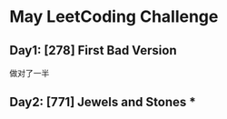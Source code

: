 # May LeetCoding Challenge
## Day1: [278] First Bad Version
做对了一半

## Day2: [771] Jewels and Stones *